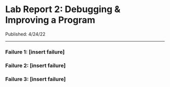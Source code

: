 # Lab Report 2: Debugging & Improving a Program
Published: 4/24/22
***

### Failure 1: [insert failure] 

### Failure 2: [insert failure]

### Failure 3: [insert failure]

